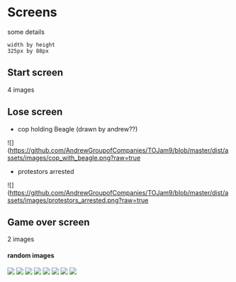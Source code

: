 # Screens

some details

    width by height
    325px by 88px

## Start screen

4 images

## Lose screen

- cop holding Beagle (drawn by andrew??) 

![](https://github.com/AndrewGroupofCompanies/TOJam9/blob/master/dist/assets/images/cop_with_beagle.png?raw=true


- protestors arrested

![](https://github.com/AndrewGroupofCompanies/TOJam9/blob/master/dist/assets/images/protestors_arrested.png?raw=true

## Game over screen

2 images

#### random images

![](http://pbs.twimg.com/media/BChXiLuCQAA1sea.jpg)
![](http://hateandanger.files.wordpress.com/2012/03/giant-crowd-of-protesters-one-lone-riot-cop-police-officer-storm-trooper.jpg?w=472)
![](http://www.thirteen.org/metrofocus/files/2011/09/John-cropped-590x472.jpg)
![](http://dalje.com/slike/slike_3/r1/g2008/m12/x30189984931163628_6.jpg)
![](http://ww2.hdnux.com/photos/06/64/40/1787929/51/628x471.jpg)
![](http://news.bbcimg.co.uk/media/images/72519000/jpg/_72519922_020773879-1.jpg)
![](http://image.shutterstock.com/display_pic_with_logo/7085/7085,1257500033,19/stock-photo-riot-policeman-isolated-40400299.jpg)
![](http://image.shutterstock.com/display_pic_with_logo/436297/436297,1327567979,2/stock-photo-istanbul-turkey-may-the-demonstrators-who-are-against-to-prohibition-of-may-celebration-93615814.jpg)